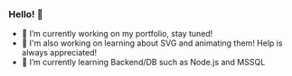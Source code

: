 ### Hello! 👋

- 🔭 I’m currently working on my portfolio, stay tuned!
- :construction: I'm also working on learning about SVG and animating them! Help is always appreciated!
- :rocket: I’m currently learning Backend/DB such as Node.js and MSSQL

<!--
**AndersErikNissen/AndersErikNissen** is a ✨ _special_ ✨ repository because its `README.md` (this file) appears on your GitHub profile.

- 🔭 I’m currently working on ...
- 🌱 I’m currently learning Backend/DB such as Node.js and MSSQL
- 👯 I’m looking to collaborate on ...
- 🤔 I’m looking for help with ...
- 💬 Ask me about ...
- 📫 How to reach me: ...
- 😄 Pronouns: ...
- ⚡ Fun fact: ...
-->
